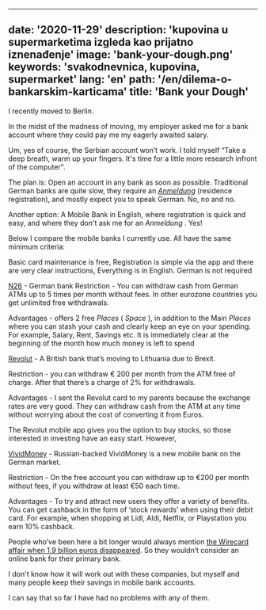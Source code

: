 ---
date: '2020-11-29'
description: 'kupovina u supermarketima izgleda kao prijatno iznenađenje'
image: 'bank-your-dough.png'
keywords: 'svakodnevnica, kupovina, supermarket'
lang: 'en'
path: '/en/dilema-o-bankarskim-karticama'
title: 'Bank your Dough'
------
I recently moved to Berlin.

In the midst of the madness of moving, my employer asked me for a bank account where they could pay me my eagerly awaited salary.

Um, yes of course, the Serbian account won’t work. I told myself “Take a deep breath, warm up your fingers. It's time for a little more research infront of the computer".

The plan is: Open an account in any bank as soon as possible. Traditional German banks are quite slow, they require an <i> <a href="https://service.berlin.de/dienstleistung/120686/" target="_blank" rel="noopener">Anmeldung</i></a> (residence registration), and mostly expect you to speak German. No, no and no.

Another option: A Mobile Bank in English, where registration is quick and easy, and where they don't ask me for an <i> Anmeldung </i>. Yes!

Below I compare the mobile banks I currently use. All have the same minimum criteria:

Basic card maintenance is free,
Registration is simple via the app and there are very clear instructions,
Everything is in English. German is not required

<a href="https://n26.com/en-eu" rel="noopener" target="_blank">N26</a> - German bank
Restriction - You can withdraw cash from German ATMs up to 5 times per month without fees. In other eurozone countries you get unlimited free withdrawals.

Advantages - offers 2 free <i> Places </i> (<i> Space </i>), in addition to the Main <i> Places </i> where you can stash your cash and clearly keep an eye on your spending. For example, Salary, Rent, Savings etc. It is immediately clear at the beginning of the month how much money is left to spend

<a href="https://www.revolut.com/en-DE" rel="noopener" target="_blank">Revolut</a> -
A British bank that’s moving to Lithuania due to Brexit.

Restriction - you can withdraw € 200 per month from the ATM free of charge. After that there’s a charge of 2% for withdrawals.

Advantages - I sent the Revolut card to my parents because the exchange rates are very good. They can withdraw cash from the ATM at any time without worrying about the cost of converting it from Euros.

The Revolut mobile app gives you the option to buy stocks, so those interested in investing have an easy start. However,

<a href="https://vivid.money/en-eu/" rel="noopener" target="_blank"> VividMoney</a> - Russian-backed
VividMoney is a new mobile bank on the German market.

Restriction - On the free account you can withdraw up to €200 per month without fees, if you withdraw at least €50 each time.

Advantages - To try and attract new users they offer a variety of benefits. You can get cashback in the form of ‘stock rewards’ when using their debit card. For example, when shopping at Lidl, Aldi, Netflix, or Playstation you earn 10% cashback.

People who’ve been here a bit longer would always mention <a href="https://en.wikipedia.org/wiki/Wirecard_scandal" rel="noopener" target="_blank">the Wirecard affair when 1.9 billion euros disappeared</a>. So they wouldn’t consider an online bank for their primary bank.

I don't know how it will work out with these companies, but myself and many people keep their savings in mobile bank accounts.

I can say that so far I have had no problems with any of them.
